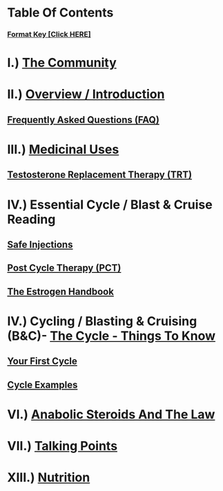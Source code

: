 # Table Of Contents

### [Format Key [Click HERE]]( )

# I.) [The Community](/steroids/index/subreddit_rules.md)

# II.) [Overview / Introduction]( )

## [Frequently Asked Questions (FAQ)](/steroids/faq/list.md)

# III.) [Medicinal Uses](/steroids/medicinal/list.md)

## [Testosterone Replacement Therapy (TRT)](/steroids/trt/list.md)

# IV.) Essential Cycle / Blast & Cruise Reading

## [Safe Injections](/steroids/thecycle/injecting.md)

## [Post Cycle Therapy (PCT)]( )

## [The Estrogen Handbook](/steroids/the_estrogen_handbook.md)

# IV.) Cycling / Blasting & Cruising (B&C)-  [The Cycle - Things To Know](/steroids/thecycle/list.md)

## [Your First Cycle](/steroids/your_first_cycle.md)

## [Cycle Examples](/steroids/thecycle/examples.md)

# VI.) [Anabolic Steroids And The Law](/steroids/laws.md)

# VII.) [Talking Points](/steroids/talkingpoints.md)

# XIII.) [Nutrition](/steroids/nutrition.md)

#